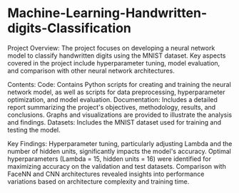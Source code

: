 # Machine-Learning-Handwritten-digits-Classification

Project Overview:
The project focuses on developing a neural network model to classify handwritten digits using the MNIST dataset. Key aspects covered in the project include hyperparameter tuning, model evaluation, and comparison with other neural network architectures.

Contents:
Code: Contains Python scripts for creating and training the neural network model, as well as scripts for data preprocessing, hyperparameter optimization, and model evaluation.
Documentation: Includes a detailed report summarizing the project's objectives, methodology, results, and conclusions. Graphs and visualizations are provided to illustrate the analysis and findings.
Datasets: Includes the MNIST dataset used for training and testing the model.

Key Findings:
Hyperparameter tuning, particularly adjusting Lambda and the number of hidden units, significantly impacts the model's accuracy.
Optimal hyperparameters (Lambda = 15, hidden units = 16) were identified for maximizing accuracy on the validation and test datasets.
Comparison with FaceNN and CNN architectures revealed insights into performance variations based on architecture complexity and training time.
